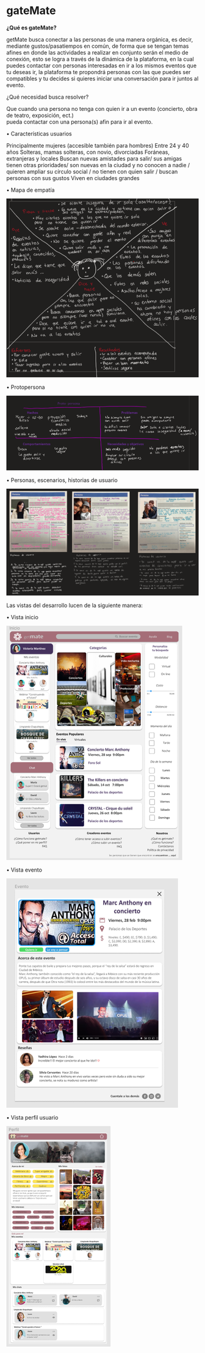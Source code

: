 # gateMate

<strong> ¿Qué es gateMate? </strong>

getMate busca conectar a las personas de una manera orgánica, es decir, mediante gustos/pasatiempos en común,
de forma que se tengan temas afines en donde las actividades a realizar en conjunto serán el medio de conexión,
esto se logra a través de la dinámica de la plataforma, en la cual puedes contactar con personas interesadas 
en ir a los mismos eventos que tu deseas ir, la plataforma te propondrá personas con las que puedes ser compatibles
y tu decides si quieres iniciar una conversación para ir juntos al evento. 

¿Qué necesidad busca resolver? 

Que cuando una persona no tenga con quien ir a un evento (concierto, obra de teatro, exposición, ect.)  
pueda contactar con una persona(s) afin para ir al evento.

• Características usuarios

Principalmente mujeres (accesible también para hombres) 
Entre 24 y 40 años 
Solteras, mamas solteras, con novio, divorciadas 
Foráneas, extranjeras y locales
Buscan nuevas amistades para salir/ sus amigas tienen otras prioridades/ son nuevas en la ciudad y no conocen a nadie /
quieren ampliar su círculo social / no tienen con quien salir / buscan personas con sus gustos
Viven en ciudades grandes 

• Mapa de empatía

<img src="/Recursos/InvUsuario/mapaEmpatia.PNG">

• Protopersona

<img src="/Recursos/InvUsuario/protoPersona.PNG">

• Personas, escenarios, historias de usuario

<img src="/Recursos/InvUsuario/personasEscenariosHistoriausuario.PNG">


Las vistas del desarrollo lucen de la siguiente manera:

• Vista inicio 

<img src="/Recursos/InvUsuario/vistaInicio.PNG">

• Vista evento

<img src="/Recursos/InvUsuario/vistaEvento.PNG">

• Vista perfil usuario

<img src="/Recursos/InvUsuario/vistaPerfil.PNG">


